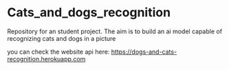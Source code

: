 # Cats_and_dogs_recognition
Repository for an student project. The aim is to build an ai model capable of recognizing cats and dogs in a picture

you can check the website api here:
https://dogs-and-cats-recognition.herokuapp.com
